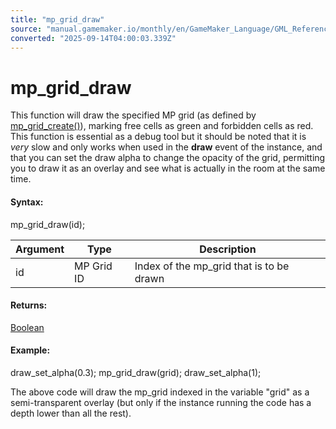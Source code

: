 ```yaml
---
title: "mp_grid_draw"
source: "manual.gamemaker.io/monthly/en/GameMaker_Language/GML_Reference/Movement_And_Collisions/Motion_Planning/mp_grid_draw.htm"
converted: "2025-09-14T04:00:03.339Z"
---
```


# mp\_grid\_draw

This function will draw the specified MP grid (as defined by [mp\_grid\_create()](mp_grid_create.md)), marking free cells as green and forbidden cells as red. This function is essential as a debug tool but it should be noted that it is _very_ slow and only works when used in the **draw** event of the instance, and that you can set the draw alpha to change the opacity of the grid, permitting you to draw it as an overlay and see what is actually in the room at the same time.

#### Syntax:

mp\_grid\_draw(id);

| Argument | Type | Description |
| --- | --- | --- |
| id | MP Grid ID | Index of the mp_grid that is to be drawn |

#### Returns:

[Boolean](../../../../../../../GameMaker_Language/GML_Overview/Data_Types.md)

#### Example:

draw\_set\_alpha(0.3);
mp\_grid\_draw(grid);
draw\_set\_alpha(1);

The above code will draw the mp\_grid indexed in the variable "grid" as a semi-transparent overlay (but only if the instance running the code has a depth lower than all the rest).